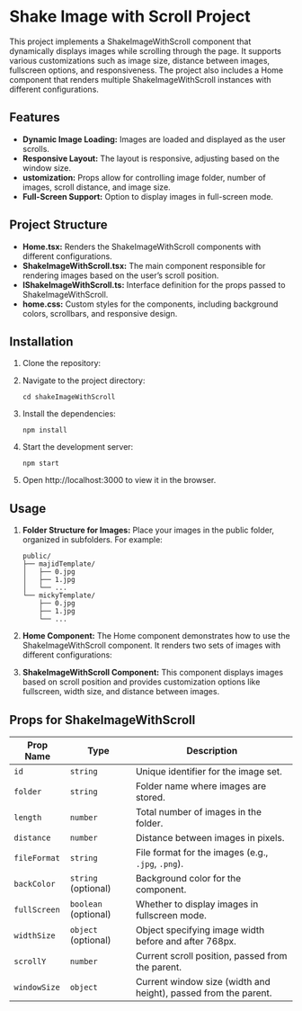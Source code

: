 # Shake Image with Scroll Project

This project implements a ShakeImageWithScroll component that dynamically displays images while scrolling through the page. It supports various customizations such as image size, distance between images, fullscreen options, and responsiveness. The project also includes a Home component that renders multiple ShakeImageWithScroll instances with different configurations.

## Features

- **Dynamic Image Loading:** Images are loaded and displayed as the user scrolls.
- **Responsive Layout:** The layout is responsive, adjusting based on the window size.
- **ustomization:** Props allow for controlling image folder, number of images, scroll distance, and image size.
- **Full-Screen Support:** Option to display images in full-screen mode.

## Project Structure

- **Home.tsx:** Renders the ShakeImageWithScroll components with different configurations.
- **ShakeImageWithScroll.tsx:** The main component responsible for rendering images based on the user’s scroll position.
- **IShakeImageWithScroll.ts:** Interface definition for the props passed to ShakeImageWithScroll.
- **home.css:** Custom styles for the components, including background colors, scrollbars, and responsive design.

## Installation

1.	Clone the repository:

2.	Navigate to the project directory:

	```
	cd shakeImageWithScroll

3.	Install the dependencies:

	```
	npm install

4.	Start the development server:

	```
	npm start

5.	Open http://localhost:3000 to view it in the browser.


## Usage

1.	**Folder Structure for Images:** Place your images in the public folder, organized in subfolders. For example:

        public/
        ├── majidTemplate/
        │   ├── 0.jpg
        │   ├── 1.jpg
        │   └── ...
        └── mickyTemplate/
            ├── 0.jpg
            ├── 1.jpg
            └── ...

2.	**Home Component:** The Home component demonstrates how to use the ShakeImageWithScroll component. It renders two sets of images with different configurations:

3.	**ShakeImageWithScroll Component:** This component displays images based on scroll position and provides customization options like fullscreen, width size, and distance between images.

## Props for ShakeImageWithScroll

| **Prop Name**  | **Type**               | **Description**                                                    |
|----------------|------------------------|--------------------------------------------------------------------|
| `id`           | `string`               | Unique identifier for the image set.                               |
| `folder`       | `string`               | Folder name where images are stored.                               |
| `length`       | `number`               | Total number of images in the folder.                              |
| `distance`     | `number`               | Distance between images in pixels.                                 |
| `fileFormat`   | `string`               | File format for the images (e.g., `.jpg`, `.png`).                 |
| `backColor`    | `string` (optional)    | Background color for the component.                                |
| `fullScreen`   | `boolean` (optional)   | Whether to display images in fullscreen mode.                      |
| `widthSize`    | `object` (optional)    | Object specifying image width before and after 768px.              |
| `scrollY`      | `number`               | Current scroll position, passed from the parent.                   |
| `windowSize`   | `object`               | Current window size (width and height), passed from the parent.    |
